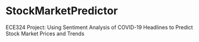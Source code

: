 # StockMarketPredictor
ECE324 Project: Using Sentiment Analysis of COVID-19 Headlines to Predict Stock Market Prices and Trends

